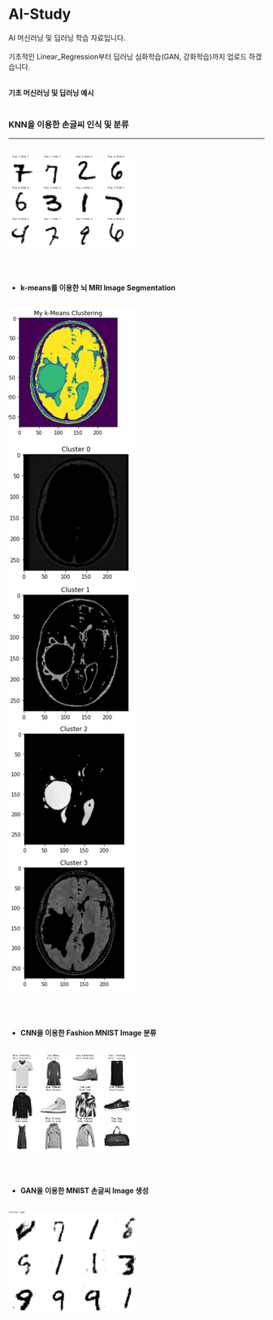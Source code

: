 # AI-Study
AI 머신러닝 및 딥러닝 학습 자료입니다.
<br><br>
기초적인 Linear_Regression부터 딥러닝 심화학습(GAN, 강화학습)까지 업로드 하겠습니다.
<br><br>

<strong>기초 머신러닝 및 딥러닝 예시<br><br>

### KNN을 이용한 손글씨 인식 및 분류
<hr/>
<br>
<img src="./images/HW2.png" width="50%" height="50%"/>
<br><br><br><br>

* k-means를 이용한 뇌 MRI Image Segmentation
<br>
<img src="./images/HW3-1.png" width="50%" height="50%"/>
<img src="./images/HW3-2.png" width="50%" height="50%"/>
<img src="./images/HW3-3.png" width="50%" height="50%"/>
<br><br><br><br>

* CNN을 이용한 Fashion MNIST Image 분류
<br>
<img src="./images/HW4.png" width="50%" height="50%"/>
<br><br><br><br>

* GAN을 이용한 MNIST 손글씨 Image 생성
<br>
<img src="./images/GAN.png" width="50%" height="50%"/>
<br><br><br><br>
  
